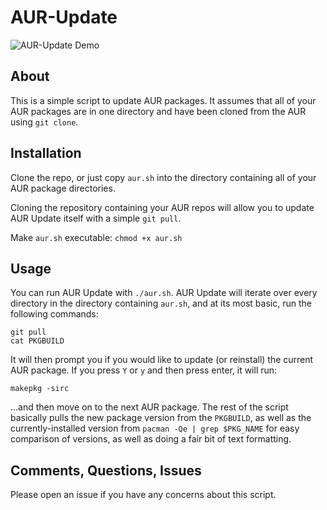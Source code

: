 # AUR-Update

![AUR-Update Demo](https://i.imgur.com/pDaYecW.gif)

## About

This is a simple script to update AUR packages. It assumes that all of your AUR packages are in one directory and have been cloned from the AUR using ```git clone```.

## Installation

Clone the repo, or just copy `aur.sh` into the directory containing all of your AUR package directories.

Cloning the repository containing your AUR repos will allow you to update AUR Update itself with a simple `git pull`.

Make `aur.sh` executable: `chmod +x aur.sh`

## Usage

You can run AUR Update with `./aur.sh`. AUR Update will iterate over every directory in the directory containing `aur.sh`, and at its most basic, run the following commands:

```
git pull
cat PKGBUILD
```

It will then prompt you if you would like to update (or reinstall) the current AUR package. If you press `Y` or `y` and then press enter, it will run:

```makepkg -sirc```

...and then move on to the next AUR package. The rest of the script basically pulls the new package version from the `PKGBUILD`, as well as the currently-installed version from `pacman -Qe | grep $PKG_NAME` for easy comparison of versions, as well as doing a fair bit of text formatting.

## Comments, Questions, Issues

Please open an issue if you have any concerns about this script.